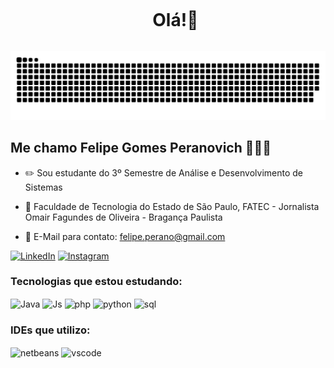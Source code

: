 <div id="user-content-toc">
  <ul align="center">
    <summary><h1 style="display: inline-block">Olá!👋 </h1></summary>
</div>


<div align="center">
  <a href="https://1999azzar.github.io/1999AZZAR/">
    <img src="https://github.com/1999AZZAR/1999AZZAR/blob/readme/resources/img/grid-snake.svg" alt="snake">
  </a>
</div>
<div aling="center">
   <h2>Me chamo Felipe Gomes Peranovich 🙋🏻‍♂️</h2>
</div>
 

<p>

- ✏️ Sou estudante do 3º Semestre de Análise e Desenvolvimento de Sistemas

- 🏫 Faculdade de Tecnologia do Estado de São Paulo, FATEC - Jornalista Omair Fagundes de Oliveira - Bragança Paulista
  
- 📧 E-Mail para contato: felipe.perano@gmail.com
</p>

[![LinkedIn](https://img.shields.io/badge/LinkedIn-0077B5?style=for-the-badge&logo=linkedin&logoColor=white)](https://linkedin.com/in/felipeperanovich)
[![Instagram](https://img.shields.io/badge/Instagram-E4405F?style=for-the-badge&logo=instagram&logoColor=white)](https://instagram.com/felipe_peranovich)



<!--![Top Langs](https://github-readme-stats.vercel.app/api/top-langs/?username=felipeperanovich&layout=compact)-->

<div style="flex-basis: 48%;">
  <h3>Tecnologias que estou estudando:</h3>
  <img align="center" alt="Java"src="https://img.shields.io/badge/Java-ED8B00?style=for-the-badge&logo=openjdk&logoColor=white">
  <img align="center" alt="Js" src="https://img.shields.io/badge/JavaScript-F7DF1E?style=for-the-badge&logo=javascript&logoColor=black">
  <img align="center" alt="php" src="https://img.shields.io/badge/PHP-777BB4?style=for-the-badge&logo=php&logoColor=white">
  <img align="center" alt="python" src="https://img.shields.io/badge/Python-14354C?style=for-the-badge&logo=python&logoColor=white">
  <img align="center" alt="sql" src="https://img.shields.io/badge/MySQL-00000F?style=for-the-badge&logo=mysql&logoColor=white">
</div>
<div style="flex-basis: 48%;">
  <h3>IDEs que utilizo:</h3>
  <img align="center" alt="netbeans"src="https://img.shields.io/badge/apache%20netbeans-1B6AC6?style=for-the-badge&logo=apache%20netbeans%20IDE&logoColor=white">
  <img align="center" alt="vscode"src="https://img.shields.io/badge/Visual_Studio_Code-0078D4?style=for-the-badge&logo=visual%20studio%20code&logoColor=white">
</div>

  
